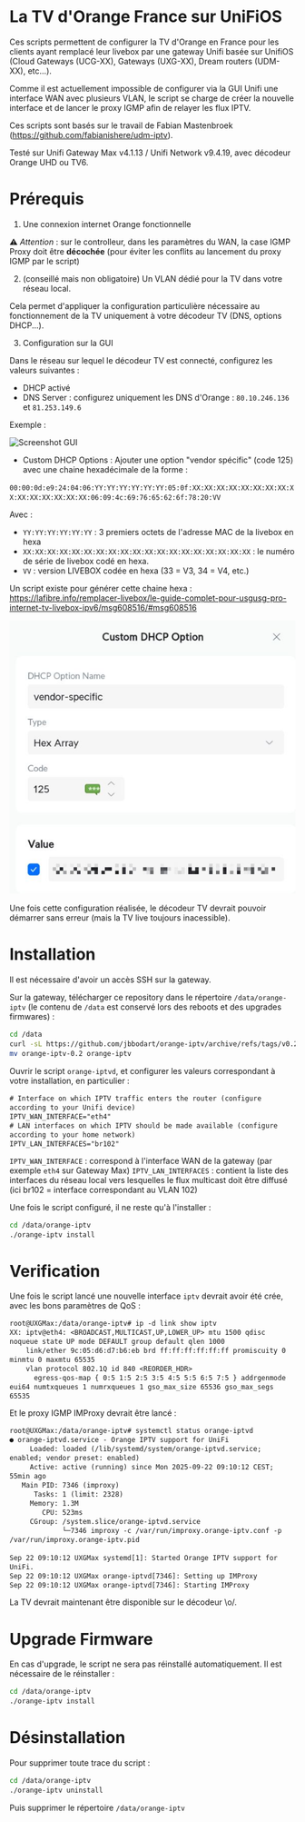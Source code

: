 # La TV d'Orange France sur UniFiOS

Ces scripts permettent de configurer la TV d'Orange en France pour les clients ayant remplacé leur livebox par une gateway Unifi basée sur UnifiOS (Cloud Gateways (UCG-XX), Gateways (UXG-XX), Dream routers (UDM-XX), etc...).

Comme il est actuellement impossible de configurer via la GUI Unifi une interface WAN avec plusieurs VLAN, le script se charge de créer la nouvelle interface et de lancer le proxy IGMP afin de relayer les flux IPTV.

Ces scripts sont basés sur le travail de Fabian Mastenbroek (https://github.com/fabianishere/udm-iptv).

Testé sur Unifi Gateway Max v4.1.13 / Unifi Network v9.4.19, avec décodeur Orange UHD ou TV6.

# Prérequis

1. Une connexion internet Orange fonctionnelle

⚠️ *Attention* : sur le controlleur, dans les paramètres du WAN, la case IGMP Proxy doit être **décochée** (pour éviter les conflits au lancement du proxy IGMP par le script)

2. (conseillé mais non obligatoire) Un VLAN dédié pour la TV dans votre réseau local.

Cela permet d'appliquer la configuration particulière nécessaire au fonctionnement de la TV uniquement à votre décodeur TV (DNS, options DHCP...).

3. Configuration sur la GUI

Dans le réseau sur lequel le décodeur TV est connecté, configurez les valeurs suivantes :

* DHCP activé
* DNS Server : configurez uniquement les DNS d'Orange : `80.10.246.136` et `81.253.149.6`

Exemple :

![Screenshot GUI](https://raw.githubusercontent.com/jbbodart/orange-iptv/refs/heads/main/img/Configuration%20r%C3%A9seau.png)

* Custom DHCP Options : Ajouter une option "vendor spécific" (code 125) avec une chaine hexadécimale de la forme :

`00:00:0d:e9:24:04:06:YY:YY:YY:YY:YY:YY:05:0f:XX:XX:XX:XX:XX:XX:XX:XX:XX:XX:XX:XX:XX:XX:XX:06:09:4c:69:76:65:62:6f:78:20:VV`

Avec :
* `YY:YY:YY:YY:YY:YY` : 3 premiers octets de l'adresse MAC de la livebox en hexa
* `XX:XX:XX:XX:XX:XX:XX:XX:XX:XX:XX:XX:XX:XX:XX:XX:XX:XX:XX` : le numéro de série de livebox codé en hexa.
* `VV` : version LIVEBOX codée en hexa (33 = V3, 34 = V4, etc.)

Un script existe pour générer cette chaine hexa : https://lafibre.info/remplacer-livebox/le-guide-complet-pour-usgusg-pro-internet-tv-livebox-ipv6/msg608516/#msg608516

![Screenshot GUI](https://raw.githubusercontent.com/jbbodart/orange-iptv/refs/heads/main/img/Configuration%20Option%20DHCP%202.jpg)

Une fois cette configuration réalisée, le décodeur TV devrait pouvoir démarrer sans erreur (mais la TV live toujours inacessible).

# Installation

Il est nécessaire d'avoir un accès SSH sur la gateway.

Sur la gateway, télécharger ce repository dans le répertoire `/data/orange-iptv` (le contenu de `/data` est conservé lors des reboots et des upgrades firmwares) :

```bash
cd /data
curl -sL https://github.com/jbbodart/orange-iptv/archive/refs/tags/v0.2.tar.gz | tar -xvz
mv orange-iptv-0.2 orange-iptv
```

Ouvrir le script `orange-iptvd`, et configurer les valeurs correspondant à votre installation, en particulier :

```
# Interface on which IPTV traffic enters the router (configure according to your Unifi device)
IPTV_WAN_INTERFACE="eth4"
# LAN interfaces on which IPTV should be made available (configure according to your home network)
IPTV_LAN_INTERFACES="br102"
```

`IPTV_WAN_INTERFACE` : correspond à l'interface WAN de la gateway (par exemple `eth4` sur Gateway Max)
`IPTV_LAN_INTERFACES` : contient la liste des interfaces du réseau local vers lesquelles le flux multicast doit être diffusé (ici br102 = interface correspondant au VLAN 102)

Une fois le script configuré, il ne reste qu'à l'installer :

```bash
cd /data/orange-iptv
./orange-iptv install
```

# Verification

Une fois le script lancé une nouvelle interface `iptv` devrait avoir été crée, avec les bons paramètres de QoS :
```
root@UXGMax:/data/orange-iptv# ip -d link show iptv
XX: iptv@eth4: <BROADCAST,MULTICAST,UP,LOWER_UP> mtu 1500 qdisc noqueue state UP mode DEFAULT group default qlen 1000
    link/ether 9c:05:d6:d7:b6:eb brd ff:ff:ff:ff:ff:ff promiscuity 0 minmtu 0 maxmtu 65535 
    vlan protocol 802.1Q id 840 <REORDER_HDR> 
      egress-qos-map { 0:5 1:5 2:5 3:5 4:5 5:5 6:5 7:5 } addrgenmode eui64 numtxqueues 1 numrxqueues 1 gso_max_size 65536 gso_max_segs 65535 
```

Et le proxy IGMP IMProxy devrait être lancé :
```
root@UXGMax:/data/orange-iptv# systemctl status orange-iptvd
● orange-iptvd.service - Orange IPTV support for UniFi
     Loaded: loaded (/lib/systemd/system/orange-iptvd.service; enabled; vendor preset: enabled)
     Active: active (running) since Mon 2025-09-22 09:10:12 CEST; 55min ago
   Main PID: 7346 (improxy)
      Tasks: 1 (limit: 2328)
     Memory: 1.3M
        CPU: 523ms
     CGroup: /system.slice/orange-iptvd.service
             └─7346 improxy -c /var/run/improxy.orange-iptv.conf -p /var/run/improxy.orange-iptv.pid

Sep 22 09:10:12 UXGMax systemd[1]: Started Orange IPTV support for UniFi.
Sep 22 09:10:12 UXGMax orange-iptvd[7346]: Setting up IMProxy
Sep 22 09:10:12 UXGMax orange-iptvd[7346]: Starting IMProxy
```

La TV devrait maintenant être disponible sur le décodeur \o/.

# Upgrade Firmware

En cas d'upgrade, le script ne sera pas réinstallé automatiquement.
Il est nécessaire de le réinstaller :
```bash
cd /data/orange-iptv
./orange-iptv install
```

# Désinstallation

Pour supprimer toute trace du script :
```bash
cd /data/orange-iptv
./orange-iptv uninstall
```

Puis supprimer le répertoire `/data/orange-iptv`